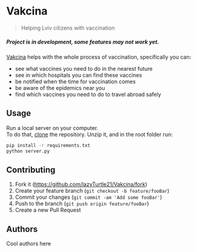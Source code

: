 # Vakcina
> Helping Lviv citizens with vaccination

##### <i>Project is in development, some features may not work yet.</i>

[Vakcina](http://vakcina.pythonanywhere.com) helps with the whole process of vaccination, specifically you can: <br>
* see what vaccines you need to do in the nearest future
* see in which hospitals you can find these vaccines
* be notified when the time for vaccination comes
* be aware of the epidemics near you
* find which vaccines you need to do to travel abroad safely

## Usage
Run a local server on your computer. <br>
To do that, [clone](https://github.com/lazyTurtle21/Vakcina/archive/master.zip) the repository.
Unzip it, and in the root folder run:
```sh
pip install -r requirements.txt
python server.py
```

## Contributing

1. Fork it (<https://github.com/lazyTurtle21/Vakcina/fork>)
2. Create your feature branch (`git checkout -b feature/fooBar`)
3. Commit your changes (`git commit -am 'Add some fooBar'`)
4. Push to the branch (`git push origin feature/fooBar`)
5. Create a new Pull Request

## Authors
Cool authors here
